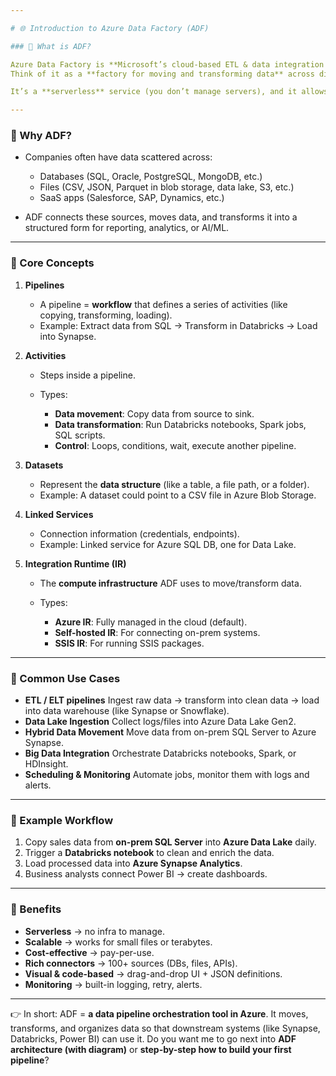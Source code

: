 ```yaml
---

# 🌐 Introduction to Azure Data Factory (ADF)

### 🔹 What is ADF?

Azure Data Factory is **Microsoft’s cloud-based ETL & data integration service**.
Think of it as a **factory for moving and transforming data** across different systems, both on-premises and in the cloud.

It’s a **serverless** service (you don’t manage servers), and it allows you to build **data pipelines** that automate data movement, ingestion, and transformation.

---
```


### 🔹 Why ADF?

* Companies often have data scattered across:

  * Databases (SQL, Oracle, PostgreSQL, MongoDB, etc.)
  * Files (CSV, JSON, Parquet in blob storage, data lake, S3, etc.)
  * SaaS apps (Salesforce, SAP, Dynamics, etc.)
* ADF connects these sources, moves data, and transforms it into a structured form for reporting, analytics, or AI/ML.

---

### 🔹 Core Concepts

1. **Pipelines**

   * A pipeline = **workflow** that defines a series of activities (like copying, transforming, loading).
   * Example: Extract data from SQL → Transform in Databricks → Load into Synapse.

2. **Activities**

   * Steps inside a pipeline.
   * Types:

     * **Data movement**: Copy data from source to sink.
     * **Data transformation**: Run Databricks notebooks, Spark jobs, SQL scripts.
     * **Control**: Loops, conditions, wait, execute another pipeline.

3. **Datasets**

   * Represent the **data structure** (like a table, a file path, or a folder).
   * Example: A dataset could point to a CSV file in Azure Blob Storage.

4. **Linked Services**

   * Connection information (credentials, endpoints).
   * Example: Linked service for Azure SQL DB, one for Data Lake.

5. **Integration Runtime (IR)**

   * The **compute infrastructure** ADF uses to move/transform data.
   * Types:

     * **Azure IR**: Fully managed in the cloud (default).
     * **Self-hosted IR**: For connecting on-prem systems.
     * **SSIS IR**: For running SSIS packages.

---

### 🔹 Common Use Cases

* **ETL / ELT pipelines**
  Ingest raw data → transform into clean data → load into data warehouse (like Synapse or Snowflake).
* **Data Lake Ingestion**
  Collect logs/files into Azure Data Lake Gen2.
* **Hybrid Data Movement**
  Move data from on-prem SQL Server to Azure Synapse.
* **Big Data Integration**
  Orchestrate Databricks notebooks, Spark, or HDInsight.
* **Scheduling & Monitoring**
  Automate jobs, monitor them with logs and alerts.

---

### 🔹 Example Workflow

1. Copy sales data from **on-prem SQL Server** into **Azure Data Lake** daily.
2. Trigger a **Databricks notebook** to clean and enrich the data.
3. Load processed data into **Azure Synapse Analytics**.
4. Business analysts connect Power BI → create dashboards.

---

### 🔹 Benefits

* **Serverless** → no infra to manage.
* **Scalable** → works for small files or terabytes.
* **Cost-effective** → pay-per-use.
* **Rich connectors** → 100+ sources (DBs, files, APIs).
* **Visual & code-based** → drag-and-drop UI + JSON definitions.
* **Monitoring** → built-in logging, retry, alerts.

---

👉 In short:
ADF = **a data pipeline orchestration tool in Azure**.
It moves, transforms, and organizes data so that downstream systems (like Synapse, Databricks, Power BI) can use it.
Do you want me to go next into **ADF architecture (with diagram)** or **step-by-step how to build your first pipeline**?
